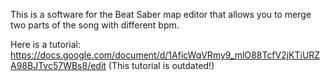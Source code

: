 This is a software for the Beat Saber map editor that allows you to merge two parts of the song with different bpm.

Here is a tutorial: https://docs.google.com/document/d/1AficWqVRmy9_mlO88TcfV2jKTiURZA98BJTvc57WBs8/edit (This tutorial is outdated!)
